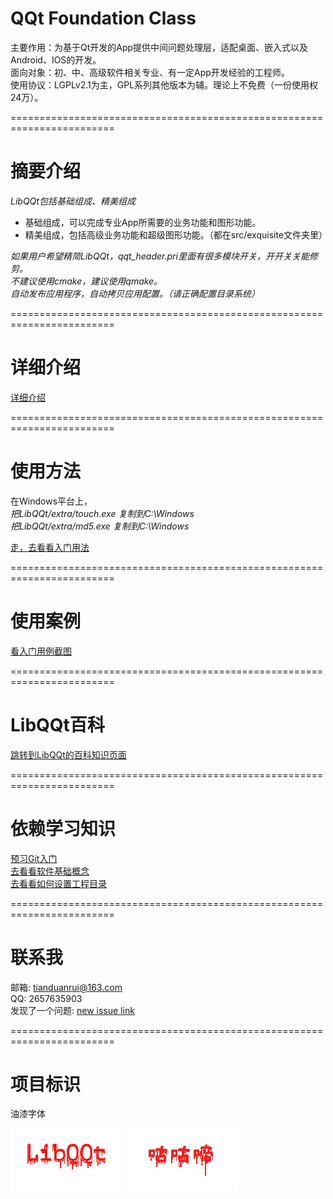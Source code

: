 
# QQt Foundation Class  

主要作用：为基于Qt开发的App提供中间问题处理层，适配桌面、嵌入式以及Android、IOS的开发。  
面向对象：初、中、高级软件相关专业、有一定App开发经验的工程师。  
使用协议：LGPLv2.1为主，GPL系列其他版本为辅。理论上不免费（一份使用权24万）。     


========================================================================  
# 摘要介绍  

*LibQQt包括基础组成、精美组成*
- 基础组成，可以完成专业App所需要的业务功能和图形功能。
- 精美组成，包括高级业务功能和超级图形功能。（都在src/exquisite文件夹里）  

*如果用户希望精简LibQQt，qqt_header.pri里面有很多模块开关，开开关关能修剪。*  
*不建议使用cmake，建议使用qmake。*  
*自动发布应用程序，自动拷贝应用配置。（请正确配置目录系统）*  

========================================================================  
# 详细介绍  


[详细介绍](content.md)  

========================================================================  
# 使用方法  

在Windows平台上，  
*把LibQQt/extra/touch.exe 复制到C:\Windows*   
*把LibQQt/extra/md5.exe 复制到C:\Windows*   

[走，去看看入门用法](usage.md)  

========================================================================  

# 使用案例

[看入门用例截图](screenshot.md)

========================================================================  

# LibQQt百科

[跳转到LibQQt的百科知识页面](wiki/wiki.md "Wiki Page")


========================================================================  

# 依赖学习知识   

[预习Git入门](usage-git.md)  
[去看看软件基础概念](software.md)  
[去看看如何设置工程目录](project.md)  

========================================================================  

# 联系我  

邮箱: tianduanrui@163.com  
QQ: 2657635903  
发现了一个问题: [new issue link](https://gitee.com/drabel/LibQt/issues/new?issue%5Bassignee_id%5D=0&issue%5Bmilestone_id%5D=0)  


========================================================================  

# 项目标识  

油漆字体  

![logo](screenshot/logo2.png "Logo")  ![logo](screenshot/logo2_zh_CN.png "Logo zh_CN")   
